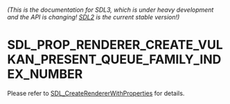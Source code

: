 ###### (This is the documentation for SDL3, which is under heavy development and the API is changing! [SDL2](https://wiki.libsdl.org/SDL2/) is the current stable version!)
# SDL_PROP_RENDERER_CREATE_VULKAN_PRESENT_QUEUE_FAMILY_INDEX_NUMBER

Please refer to [SDL_CreateRendererWithProperties](SDL_CreateRendererWithProperties) for details.


